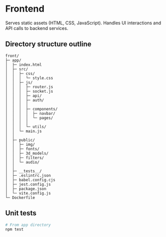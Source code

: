 # Frontend

Serves static assets (HTML, CSS, JavaScript).
Handles UI interactions and API calls to backend services.

## Directory structure outline
```
front/
├─ app/
│  ├─ index.html
│  ├─ src/
│  │  ├─ css/
│  │  │  └─ style.css
│  │  ├─ js/
│  │  │  ├─ router.js
│  │  │  ├─ socket.js
│  │  │  ├─ api/
│  │  │  ├─ auth/
│  │  │  │
│  │  │  ├─ components/
│  │  │  │  ├─ navbar/
│  │  │  │  └─ pages/
│  │  │  │
│  │  │  └─ utils/
│  │  └─ main.js
│  │
│  ├─ public/
│  │  ├─ img/
│  │  ├─ fonts/
│  │  ├─ 3d_models/
│  │  ├─ filters/
│  │  └─ audio/
│  │ 
│  ├─ __tests__/
│  ├─ .eslintrc.json
│  ├─ babel.config.cjs
│  ├─ jest.config.js
│  ├─ package.json
│  └─ vite.config.js
└─ Dockerfile
```

## Unit tests

```bash
# From app directory
npm test
```

